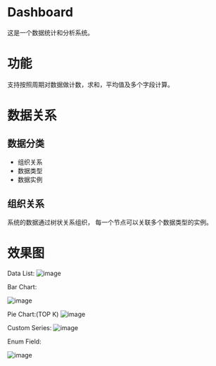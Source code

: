 # Dashboard
这是一个数据统计和分析系统。 

# 功能

支持按照周期对数据做计数，求和，平均值及多个字段计算。 

# 数据关系
## 数据分类
- 组织关系
- 数据类型
- 数据实例
## 组织关系
系统的数据通过树状关系组织， 每一个节点可以关联多个数据类型的实例。

# 效果图

Data List:
![image](https://github.com/user-attachments/assets/ce55f43a-d1eb-4627-9748-f1ef4f77d5ba)


Bar Chart:

![image](https://github.com/user-attachments/assets/29562bb6-82b3-4022-bfad-227946272a1a)


Pie Chart:(TOP K)
![image](https://github.com/user-attachments/assets/7b9684ae-18c0-429f-9fd5-ed3136399a52)


Custom Series:
![image](https://github.com/user-attachments/assets/eaa94a98-af2e-4d04-8aaa-df87090a0fd3)

Enum Field:

![image](https://github.com/user-attachments/assets/eae1c1ca-24cf-4bf2-9a58-b6853025176e)
